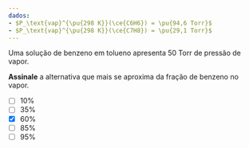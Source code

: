 ```yaml
---
dados:
- $P_\text{vap}^{\pu{298 K}}(\ce{C6H6}) = \pu{94,6 Torr}$
- $P_\text{vap}^{\pu{298 K}}(\ce{C7H8}) = \pu{29,1 Torr}$
---
```


Uma solução de benzeno em tolueno apresenta 50 Torr de pressão de vapor.

**Assinale** a alternativa que mais se aproxima da fração de benzeno no vapor.

- [ ] $10\%$
- [ ] $35\%$
- [x] $60\%$
- [ ] $85\%$
- [ ] $95\%$
